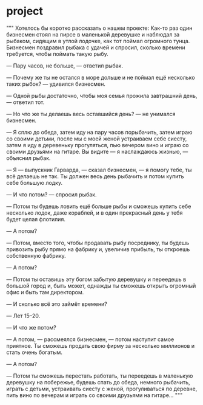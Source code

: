 # project
""" Хотелось бы коротко рассказать о нашем проекте:
Как-то раз один бизнесмен стоял на пирсе в маленькой деревушке и наблюдал за рыбаком, сидящим в утлой лодочке, как тот поймал огромного тунца. Бизнесмен поздравил рыбака с удачей и спросил, сколько времени требуется, чтобы поймать такую рыбу.

— Пару часов, не больше, — ответил рыбак.

— Почему же ты не остался в море дольше и не поймал ещё несколько таких рыбок? — удивился бизнесмен.

— Одной рыбы достаточно, чтобы моя семья прожила завтрашний день, — ответил тот.

— Но что же ты делаешь весь оставшийся день? — не унимался бизнесмен.

— Я сплю до обеда, затем иду на пару часов порыбачить, затем играю со своими детьми, после мы с моей женой устраиваем себе сиесту, затем я иду в деревеньку прогуляться, пью вечером вино и играю со своими друзьями на гитаре. Вы видите — я наслаждаюсь жизнью, — объяснил рыбак.

— Я — выпускник Гарварда, — сказал бизнесмен, — я помогу тебе, ты всё делаешь не так. Ты должен весь день рыбачить и потом купить себе большую лодку.

— И что потом? — спросил рыбак.

— Потом ты будешь ловить ещё больше рыбы и сможешь купить себе несколько лодок, даже кораблей, и в один прекрасный день у тебя будет целая флотилия.

— А потом?

— Потом, вместо того, чтобы продавать рыбу посреднику, ты будешь привозить рыбу прямо на фабрику и, увеличив прибыль, ты откроешь собственную фабрику.

— А потом?

— Потом ты оставишь эту богом забытую деревушку и переедешь в большой город и, быть может, однажды ты сможешь открыть огромный офис и быть там директором.

— И сколько всё это займёт времени?

— Лет 15–20.

— И что же потом?

— А потом, — рассмеялся бизнесмен, — потом наступит самое приятное. Ты сможешь продать свою фирму за несколько миллионов и стать очень богатым.

— А потом?

— Потом ты сможешь перестать работать, ты переедешь в маленькую деревушку на побережье, будешь спать до обеда, немного рыбачить, играть с детьми, устраивать сиесту с женой, прогуливаться по деревне, пить вино по вечерам и играть со своими друзьями на гитаре…
"""

